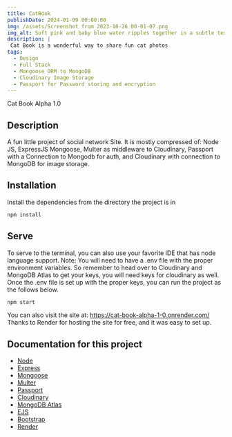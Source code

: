```yaml
---
title: CatBook
publishDate: 2024-01-09 00:00:00
img: /assets/Screenshot from 2023-10-26 00-01-07.png
img_alt: Soft pink and baby blue water ripples together in a subtle texture.
description: |
 Cat Book is a wonderful way to share fun cat photos 
tags:
  - Design
  - Full Stack
  - Mongoose ORM to MongoDB
  - Cloudinary Image Storage
  - Passport for Password storing and encryption
---
```


Cat Book Alpha 1.0

## Description

A fun little project of social network Site.
It is mostly compressed of: Node JS, ExpressJS Mongoose, Multer as middleware to Cloudinary,
Passport with a Connection to Mongodb for auth, and Cloudinary with connection to MongoDB for image storage.

## Installation

Install the dependencies from the directory the project is in

```sh
npm install
```

## Serve

To serve to the terminal, you can also use your favorite IDE that has node language support.
Note: You will need to have a .env file with the proper environment variables.
So remember
to head over to Cloudinary and MongoDB Atlas to get your keys, you will need keys for cloudinary as well.
Once the .env file is set up with the proper keys, you can run the project as the follows below.

```sh
npm start
```

You can also visit the site at: <https://cat-book-alpha-1-0.onrender.com/>
Thanks to Render for hosting the site for free, and it was easy to set up.

## Documentation for this project

- [Node](https://nodejs.org/en/)
- [Express](https://expressjs.com/)
- [Mongoose](https://mongoosejs.com/)
- [Multer](https://www.npmjs.com/package/multer)
- [Passport](http://www.passportjs.org/)
- [Cloudinary](https://cloudinary.com/)
- [MongoDB Atlas](https://www.mongodb.com/cloud/atlas)
- [EJS](https://ejs.co/)
- [Bootstrap](https://getbootstrap.com/)
- [Render](https://render.com/)

